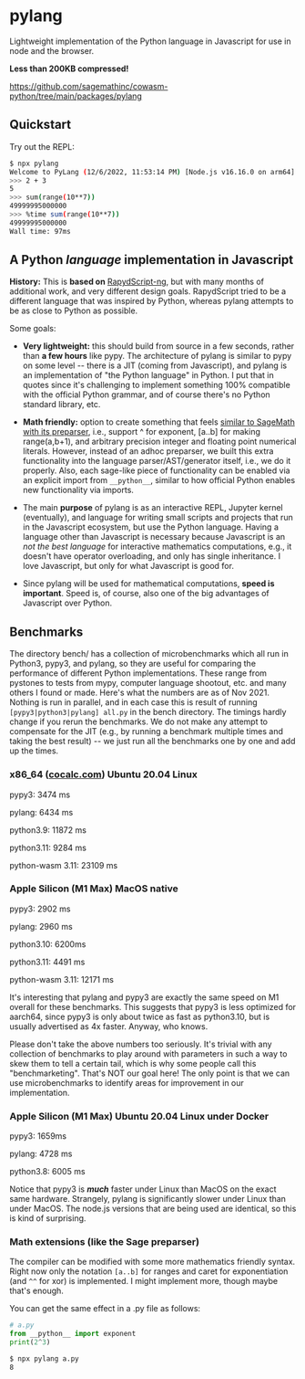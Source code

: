 # pylang

Lightweight implementation of the Python language in Javascript for use in node and the browser.

**Less than 200KB compressed!**

https://github.com/sagemathinc/cowasm-python/tree/main/packages/pylang

## Quickstart

Try out the REPL:

```sh
$ npx pylang
Welcome to PyLang (12/6/2022, 11:53:14 PM) [Node.js v16.16.0 on arm64].
>>> 2 + 3
5
>>> sum(range(10**7))
49999995000000
>>> %time sum(range(10**7))
49999995000000
Wall time: 97ms
```

## A Python _language_ implementation in Javascript

**History:** This is **based on** [RapydScript\-ng](https://github.com/kovidgoyal/rapydscript-ng), but with many months
of additional work, and very different design goals. RapydScript tried
to be a different language that was inspired by Python, whereas pylang
attempts to be as close to Python as possible.

Some goals:

- **Very lightweight:** this should build from source in a few seconds, rather than **a few hours** like pypy. The architecture of pylang is similar to pypy on some level \-\- there is a JIT \(coming from Javascript\), and pylang is an implementation of "the Python language" in Python. I put that in quotes since it's challenging to implement something 100% compatible with the official Python grammar, and of course there's no Python standard library, etc.

- **Math friendly:** option to create something that feels [similar to SageMath with its preparser](https://doc.sagemath.org/html/en/reference/repl/sage/repl/preparse.html), i.e., support ^ for exponent, \[a..b\] for making range\(a,b\+1\), and arbitrary precision integer and floating point numerical literals. However, instead of an adhoc preparser, we built this extra functionality into the language parser/AST/generator itself, i.e., we do it properly. Also, each sage\-like piece of functionality can be enabled via an explicit import from `__python__`, similar to how official Python enables new functionality via imports.

- The main **purpose** of pylang is as an interactive REPL, Jupyter kernel \(eventually\), and language for writing small scripts and projects that run in the Javascript ecosystem, but use the Python language. Having a language other than Javascript is necessary because Javascript is an _not the best language_ for interactive mathematics computations, e.g., it doesn't have operator overloading, and only has single inheritance. I love Javascript, but only for what Javascript is good for.

- Since pylang will be used for mathematical computations, **speed is important**. Speed is, of course, also one of the big advantages of Javascript over Python.

## Benchmarks

The directory bench/ has a collection of microbenchmarks which all run in Python3, pypy3, and pylang, so they are useful for comparing the performance of different Python implementations. These range from pystones to tests from mypy, computer language shootout, etc. and many others I found or made. Here's what the numbers are as of Nov 2021. Nothing is run in parallel, and in each case this is result of running `[pypy3|python3|pylang] all.py` in the bench directory. The timings hardly change if you rerun the benchmarks. We do not make any attempt to compensate for the JIT (e.g., by running a benchmark multiple times and taking the best result) -- we just run all the benchmarks one by one and add up the times.

### x86_64 ([cocalc.com](http://cocalc.com)) Ubuntu 20.04 Linux

pypy3: 3474 ms

pylang: 6434 ms

python3.9: 11872 ms

python3.11: 9284 ms

python-wasm 3.11: 23109 ms

### Apple Silicon (M1 Max) MacOS native

pypy3: 2902 ms

pylang: 2960 ms

python3.10: 6200ms

python3.11: 4491 ms

python-wasm 3.11: 12171 ms

It's interesting that pylang and pypy3 are exactly the same speed on M1 overall for these benchmarks. This suggests that pypy3 is less optimized for aarch64, since pypy3 is only about twice as fast as python3.10, but is usually advertised as 4x faster. Anyway, who knows.

Please don't take the above numbers too seriously. It's trivial with any collection of benchmarks to play around with parameters in such a way to skew them to tell a certain tail, which is why some people call this "benchmarketing". That's NOT our goal here! The only point is that we can use microbenchmarks to identify areas for improvement in our implementation.

### Apple Silicon (M1 Max) Ubuntu 20.04 Linux under Docker

pypy3: 1659ms

pylang: 4728 ms

python3.8: 6005 ms

Notice that pypy3 is _**much**_ faster under Linux than MacOS on the exact same hardware. Strangely, pylang is significantly slower under Linux than under MacOS. The node.js versions that are being used are identical, so this is kind of surprising.

### Math extensions \(like the Sage preparser\)

The compiler can be modified with some more
mathematics friendly syntax. Right now only the notation `[a..b]` for ranges and caret for exponentiation \(and
`^^` for xor\) is implemented. I might implement more, though maybe that's enough.

You can get the same effect in a .py file as follows:

```python
# a.py
from __python__ import exponent
print(2^3)
```

```bash
$ npx pylang a.py
8
```

